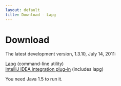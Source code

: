 ```yaml
---
layout: default
title: Download - Lapg
---
```


Download
========

The latest development version, 1.3.10, July 14, 2011:

[Lapg](http://sourceforge.net/projects/lapg/files/Application/1.3.10/lapg-1.3.10.zip/download) (command-line utility)  
[IntelliJ IDEA integration plug-in](http://sourceforge.net/projects/lapg/files/Application/1.3.10/lapg-idea-1.3.10.zip/download) (includes lapg)

You need Java 1.5 to run it.

